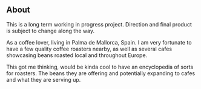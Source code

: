 ## About

This is a long term working in progress project. Direction and final product is subject to change along the way.

As a coffee lover, living in Palma de Mallorca, Spain. I am very fortunate to have a few quality coffee roasters nearby, as well as several cafes showcasing beans roasted local and throughout Europe. 

This got me thinking, would be kinda cool to have an encyclopedia of sorts for roasters. The beans they are offering and potentially expanding to cafes and what they are serving up.  

